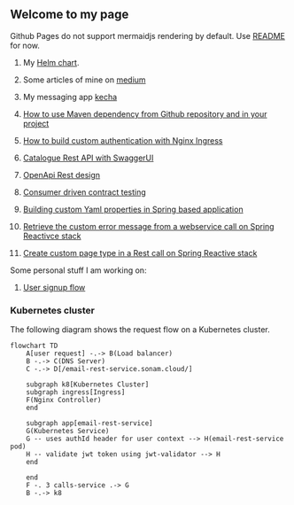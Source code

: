 ## Welcome to my page
Github Pages do not support mermaidjs rendering by default. Use 
[README](https://github.com/sonamsamdupkhangsar/sonamsamdupkhangsar.github.io) for now.

1. My [Helm chart](https://github.com/sonamsamdupkhangsar/sonam-helm-chart).
2. Some articles of mine on [medium](https://medium.com/@sonamhava) 
3. My messaging app [kecha](https://kecha.sonam.cloud)
4. [How to use Maven dependency from Github repository and in your project](/pulling-down-github-maven-library/README.md)
5. [How to build custom authentication with Nginx Ingress](/custom-nginx-authentication-with-auth-url-annotation/README.md)

6. [Catalogue Rest API with SwaggerUI](./rest-api-catalog-swaggerui/README.md)
7. [OpenApi Rest design](./restapi-spec-with-openapi/README.md)
8. [Consumer driven contract testing](./rest-api-contract-driven-testing/README.md)
9. [Building custom Yaml properties in Spring based application](/java-spring-stuff/building-custom-yaml-properties/README.md)
10. [Retrieve the custom error message from a webservice call on Spring Reactivce stack](/java-spring-stuff/get-error%20message-in-webclient-error/README.md)
11. [Create custom page type in a Rest call on Spring Reactive stack](/java-spring-stuff/map-page-response-from-webclient/README.md) 

Some personal stuff I am working on:

1. [User signup flow](/microservices/user-signup-activation-flow/README.md) 

### Kubernetes cluster
The following diagram shows the request flow on a Kubernetes cluster.

```mermaid
flowchart TD
    A[user request] -.-> B(Load balancer)
    B -.-> C(DNS Server)
    C -.-> D[/email-rest-service.sonam.cloud/]

    subgraph k8[Kubernetes Cluster]
    subgraph ingress[Ingress]
    F(Nginx Controller)
    end

    subgraph app[email-rest-service]
    G(Kubernetes Service)
    G -- uses authId header for user context --> H(email-rest-service pod)
    H -- validate jwt token using jwt-validator --> H
    end    
    
    end
    F -. 3 calls-service .-> G
    B -.-> k8
    
```